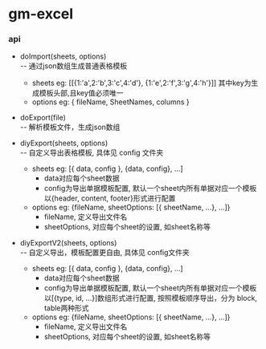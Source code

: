 # gm-excel
### api

- doImport(sheets, options)  
    -- 通过json数组生成普通表格模板  
    - sheets eg: [[{1:'a',2:'b',3:'c',4:'d'}, {1:'e',2:'f',3:'g',4:'h'}]] 其中key为生成模板头部,且key值必须唯一  
    - options eg: { fileName, SheetNames, columns }  


- doExport(file)     
    -- 解析模板文件，生成json数组 


- diyExport(sheets, options)       
    -- 自定义导出表格模板, 具体见 config 文件夹
    - sheets eg: [{ data, config }, {data, config}, ...]
        - data对应每个sheet数据
        - config为导出单据模板配置, 默认一个sheet内所有单据对应一个模板  
          以{header, content, footer}形式进行配置
    - options eg: {fileName, sheetOptions: [{ sheetName, ...}, ...]}
        - fileName, 定义导出文件名
        - sheetOptions, 对应每个sheet的设置, 如sheet名称等


- diyExportV2(sheets, options)     
    -- 自定义导出，模板配置更自由, 具体见 config文件夹
    - sheets eg: [{ data, config }, {data, config}, ...]
        - data对应每个sheet数据
        - config为导出单据模板配置, 默认一个sheet内所有单据对应一个模板  
          以[{type, id, ...}]数组形式进行配置, 按照模板顺序导出，分为 block, table两种形式
    - options eg: {fileName, sheetOptions: [{ sheetName, ...}, ...]}
        - fileName, 定义导出文件名
        - sheetOptions, 对应每个sheet的设置, 如sheet名称等
